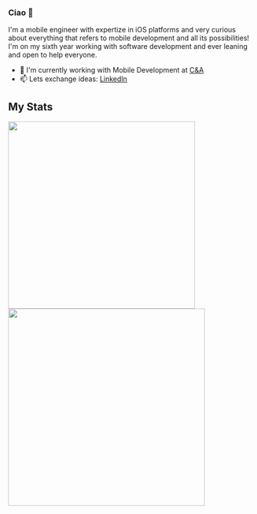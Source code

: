 ### Ciao 👋

I'm a mobile engineer with expertize in iOS platforms and very curious about everything that refers to mobile development and all its possibilities! I'm on my sixth year working with software development and ever leaning and open to help everyone. 

- 🔭 I'm currently working with Mobile Development at [C&A](https://www.cea.com.br/)
- 📫 Lets exchange ideas: [LinkedIn](https://www.linkedin.com/in/rodrigo-conte-oliv/)

## My Stats

<div>
<img width="380px" align="left" src="https://github-readme-stats.vercel.app/api/top-langs/?username=rodrigoconte&show_icons=true&langs_count=8&layout=compact&theme=buefy&count_private=true"/>

<img width="400px" align="left" src="https://github-readme-stats.vercel.app/api?username=rodrigoconte&theme=buefy&?theme=dark&show_icons=true%count_private=true&include_all_commits=true"/>

<!-- img width="490px" align="left" src="https://github-readme-stats.vercel.app/api/wakatime?username=rodrigoconte"/ -->
</div>

